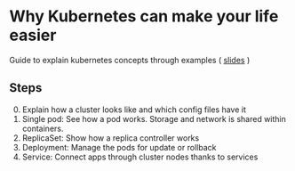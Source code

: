 
# Why Kubernetes can make your life easier

Guide to explain kubernetes concepts through examples ( [slides](https://pipo02mix.github.io/why_k8s_can_make_our_life_easier/#/) )

## Steps

0) Explain how a cluster looks like and which config files have it
1) Single pod: See how a pod works. Storage and network is shared within containers.
2) ReplicaSet: Show how a replica controller works
2) Deployment: Manage the pods for update or rollback
2) Service: Connect apps through cluster nodes thanks to services
